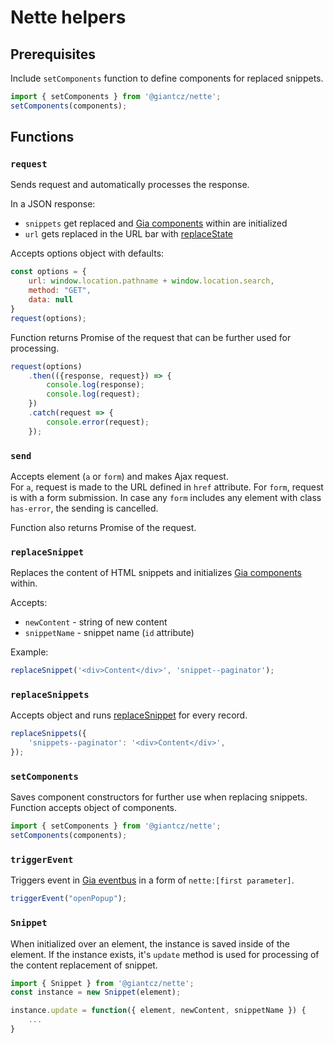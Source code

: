 # Nette helpers

## Prerequisites
Include `setComponents` function to define components for replaced snippets.
```javascript
import { setComponents } from '@giantcz/nette';
setComponents(components);
``` 

## Functions
### `request`
Sends request and automatically processes the response. 

In a JSON response:
* `snippets` get replaced and [Gia components](https://github.com/giantcz/gia#component) within are initialized 
* `url` gets replaced in the URL bar with [replaceState](https://developer.mozilla.org/en-US/docs/Web/API/History_API#The_replaceState()_method)

Accepts options object with defaults:
```javascript
const options = {
    url: window.location.pathname + window.location.search,
    method: "GET",
    data: null
}
request(options);
```

Function returns Promise of the request that can be further used for processing.
```javascript
request(options)
    .then(({response, request}) => {
        console.log(response);
        console.log(request);
    })
    .catch(request => {
        console.error(request);
    });
```

### `send`
Accepts element (`a` or `form`) and makes Ajax request.  
For `a`, request is made to the URL defined in `href` attribute. 
For `form`, request is with a form submission. 
In case any `form` includes any element with class `has-error`, the sending is cancelled.

Function also returns Promise of the request.

### `replaceSnippet`
Replaces the content of HTML snippets and initializes [Gia components](https://github.com/giantcz/gia#component) within.

Accepts:
* `newContent` - string of new content
* `snippetName` - snippet name (`id` attribute)

Example: 
```javascript
replaceSnippet('<div>Content</div>', 'snippet--paginator');
```

### `replaceSnippets`
Accepts object and runs [replaceSnippet](#replaceSnippet) for every record. 
```javascript
replaceSnippets({
    'snippets--paginator': '<div>Content</div>',
});
```

### `setComponents`
Saves component constructors for further use when replacing snippets. 
Function accepts object of components.

```javascript
import { setComponents } from '@giantcz/nette';
setComponents(components);
``` 

### `triggerEvent`
Triggers event in [Gia eventbus](https://github.com/giantcz/gia#eventbus) in a form of `nette:[first parameter]`.
```javascript
triggerEvent("openPopup");
```

### `Snippet`
When initialized over an element, the instance is saved inside of the element. If the instance exists, it's `update` method is used for processing of the content replacement of snippet.
```javascript
import { Snippet } from '@giantcz/nette';
const instance = new Snippet(element);

instance.update = function({ element, newContent, snippetName }) {
    ...
}
```